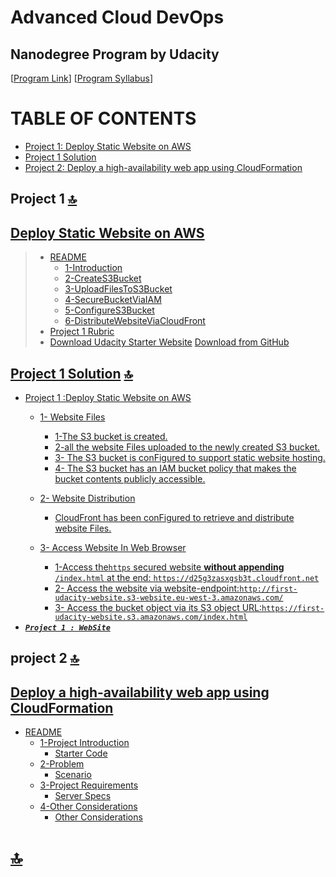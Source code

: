 # Advanced Cloud DevOps 
## Nanodegree Program by Udacity 
[[Program Link](https://www.udacity.com/course/cloud-dev-ops-nanodegree--nd9991)] [[Program Syllabus](https://d20vrrgs8k4bvw.cloudfront.net/documents/en-US/Cloud+DevOps+Nanodegree+program+Syllabus.pdf)]

# TABLE OF CONTENTS
* [Project 1: Deploy Static Website on AWS](#deploy-static-website-on-aws)
* [Project 1 Solution](#project-1-solution-)
* [Project 2: Deploy a high-availability web app using CloudFormation](#deploy-a-high-availability-web-app-using-cloudformation)


## Project 1 [🔝](#advanced-cloud-devops)
 ## [Deploy Static Website on AWS](./Project-1-DeployStaticWebsiteOnAWS/README.md)
>  * [README](./Project-1-DeployStaticWebsiteOnAWS/README.md)
>    * [1-Introduction](./Project-1-DeployStaticWebsiteOnAWS/1-Introduction.md)
>    * [2-CreateS3Bucket](./Project-1-DeployStaticWebsiteOnAWS/2-CreateS3Bucket.md)
>    * [3-UploadFilesToS3Bucket](./Project-1-DeployStaticWebsiteOnAWS/3-UploadFilesToS3Bucket.md)
>    * [4-SecureBucketViaIAM](./Project-1-DeployStaticWebsiteOnAWS/4-SecureBucketViaIAM.md)
>    * [5-ConfigureS3Bucket](./Project-1-DeployStaticWebsiteOnAWS/5-ConfigureS3Bucket.md)
>    * [6-DistributeWebsiteViaCloudFront](./Project-1-DeployStaticWebsiteOnAWS/6-DistributeWebsiteViaCloudFront.md)
>  * [Project 1 Rubric](https://github.com/mohamedelfal/UdacityAdvancedCloudDevOps/blob/main/Project-1-DeployStaticWebsiteOnAWS/image/Project1Rubric.png) 
>  * [Download Udacity Starter Website](./Project-1-DeployStaticWebsiteOnAWS/udacity-starter-website.zip) [Download from GitHub](/Project-1-DeployStaticWebsiteOnAWS/udacity-starter-website/)
## [Project 1 Solution](./Project-1-DeployStaticWebsiteOnAWS/project1solution.md) [🔝](#advanced-cloud-devops)
* [Project 1 :Deploy Static Website on AWS](./Project-1-DeployStaticWebsiteOnAWS/project1solution.md#project-1-deploy-static-website-on-aws)
  * [1- Website Files](./Project-1-DeployStaticWebsiteOnAWS/project1solution.md#1--website-files-)
    * [1-The S3 bucket is created.](./Project-1-DeployStaticWebsiteOnAWS/project1solution.md#1-the-s3-bucket-is-created)
    * [2-all the website Files uploaded to the newly created S3 bucket.](./Project-1-DeployStaticWebsiteOnAWS/project1solution.md#2-all-the-website-files-uploaded-to-the-newly-created-s3-bucket-)
    * [3- The S3 bucket is conFigured to support static website hosting.](./Project-1-DeployStaticWebsiteOnAWS/project1solution.md#3--the-s3-bucket-is-configured-to-support-static-website-hosting-)
    * [4- The S3 bucket has an IAM bucket policy that makes the bucket contents publicly accessible.](./Project-1-DeployStaticWebsiteOnAWS/project1solution.md#4--the-s3-bucket-has-an-iam-bucket-policy-that-makes-the-bucket-contents-publicly-accessible-)
    
  * [2- Website Distribution](./Project-1-DeployStaticWebsiteOnAWS/project1solution.md#2--website-distribution-)
    * [CloudFront has been conFigured to retrieve and distribute website Files.](./Project-1-DeployStaticWebsiteOnAWS/project1solution.md#cloudfront-has-been-configured-to-retrieve-and-distribute-website-files-)
  * [3- Access Website In Web Browser](./Project-1-DeployStaticWebsiteOnAWS/project1solution.md#3--access-website-in-web-browser-)
    * [1-Access the`https` secured website **without appending** `/index.html` at the end: `https://d25g3zasxgsb3t.cloudfront.net`](./Project-1-DeployStaticWebsiteOnAWS/project1solution.md#1--open-a-web-browser-like-google-chrome-and-paste-the-copied-cloudfront-domain-name-httpsd25g3zasxgsb3tcloudfrontnet-without-appending-indexhtml-at-the-end-the-cloudfront-domain-name--httpsd25g3zasxgsb3tcloudfrontnet-show-the-content-of-the-default-home-page-as-shown-below-)
    * [2- Access the website via website-endpoint:`http://first-udacity-website.s3-website.eu-west-3.amazonaws.com/`](./Project-1-DeployStaticWebsiteOnAWS/project1solution.md#2--access-the-website-via-website-endpointhttpfirst-udacity-websites3-websiteeu-west-3amazonawscom-)
    * [3- Access the bucket object via its S3 object URL:`https://first-udacity-website.s3.amazonaws.com/index.html`](./Project-1-DeployStaticWebsiteOnAWS/project1solution.md#3--access-the-bucket-object-via-its-s3-object-url-httpsfirst-udacity-websites3amazonawscomindexhtml-)
* [***`Project 1 : WebSite`***](https://mohamedelfal.github.io/UdacityAdvancedCloudDevOps/Project-1-DeployStaticWebsiteOnAWS/udacity-starter-website/)
    
## project 2 [🔝](#advanced-cloud-devops)
## [Deploy a high-availability web app using CloudFormation](./Project-2-Deploy-a-high-AvailabilityWebAppUsingCloudFormation/)
* [README](./Project-2-Deploy-a-high-AvailabilityWebAppUsingCloudFormation/README.md)
  * [1-Project Introduction](./Project-2-Deploy-a-high-AvailabilityWebAppUsingCloudFormation/README.md#1-project-introduction-)
    * [Starter Code](./Project-2-Deploy-a-high-AvailabilityWebAppUsingCloudFormation/README.md#starter-code)
  * [2-Problem](./Project-2-Deploy-a-high-AvailabilityWebAppUsingCloudFormation/README.md#2-problem-)
    * [Scenario](./Project-2-Deploy-a-high-AvailabilityWebAppUsingCloudFormation/README.md#scenario)
  * [3-Project Requirements](./Project-2-Deploy-a-high-AvailabilityWebAppUsingCloudFormation/README.md#3-project-requirements-)
    * [Server Specs](./Project-2-Deploy-a-high-AvailabilityWebAppUsingCloudFormation/README.md#server-specs)
  * [4-Other Considerations](./Project-2-Deploy-a-high-AvailabilityWebAppUsingCloudFormation/README.md#4-other-considerations-)
    * [Other Considerations](./Project-2-Deploy-a-high-AvailabilityWebAppUsingCloudFormation/README.md#other-considerations)



# [🔝](#advanced-cloud-devops)
